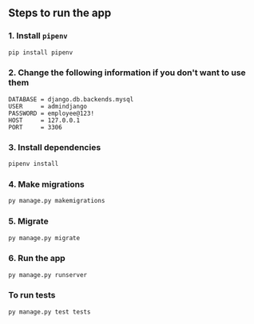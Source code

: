 ## Steps to run the app

### 1. Install `pipenv`

```bash
pip install pipenv
```

### 2. Change the following information if you don't want to use them
```in littlelemon/settings.py
DATABASE = django.db.backends.mysql
USER     = admindjango
PASSWORD = employee@123!
HOST     = 127.0.0.1
PORT     = 3306
```

### 3. Install dependencies

```bash
pipenv install
```

### 4. Make migrations

```bash
py manage.py makemigrations
```

### 5. Migrate

```bash
py manage.py migrate
```

### 6. Run the app

```bash
py manage.py runserver
```

### To run tests

```bash
py manage.py test tests
```

